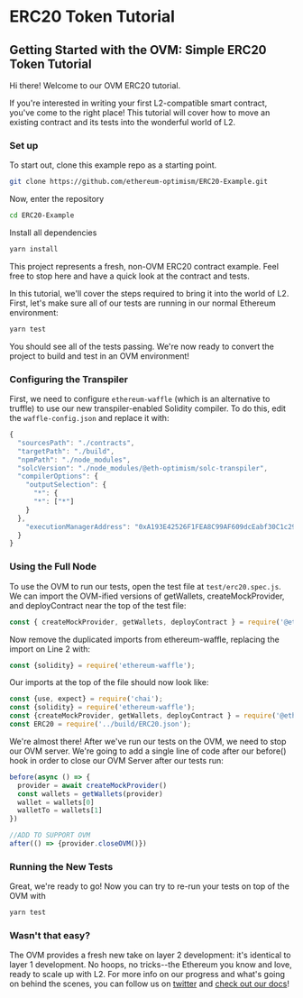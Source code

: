 # ERC20 Token Tutorial

## Getting Started with the OVM: Simple ERC20 Token Tutorial

Hi there! Welcome to our OVM ERC20 tutorial.

If you're interested in writing your first L2-compatible smart contract, you've come to the right place! This tutorial will cover how to move an existing contract and its tests into the wonderful world of L2.

### Set up

To start out, clone this example repo as a starting point.

```bash
git clone https://github.com/ethereum-optimism/ERC20-Example.git
```

Now, enter the repository

```bash
cd ERC20-Example
```

Install all dependencies

```bash
yarn install
```

This project represents a fresh, non-OVM ERC20 contract example. Feel free to stop here and have a quick look at the contract and tests.

In this tutorial, we'll cover the steps required to bring it into the world of L2. First, let's make sure all of our tests are running in our normal Ethereum environment:

```bash
yarn test
```

You should see all of the tests passing. We're now ready to convert the project to build and test in an OVM environment!

### Configuring the Transpiler

First, we need to configure `ethereum-waffle` \(which is an alternative to truffle\) to use our new transpiler-enabled Solidity compiler. To do this, edit the `waffle-config.json` and replace it with:

```javascript
{
  "sourcesPath": "./contracts",
  "targetPath": "./build",
  "npmPath": "./node_modules",
  "solcVersion": "./node_modules/@eth-optimism/solc-transpiler",
  "compilerOptions": {
    "outputSelection": {
      "*": {
      "*": ["*"]
    }
  },
    "executionManagerAddress": "0xA193E42526F1FEA8C99AF609dcEabf30C1c29fAA"
  }
}
```

### Using the Full Node

To use the OVM to run our tests, open the test file at `test/erc20.spec.js`. We can import the OVM-ified versions of getWallets, createMockProvider, and deployContract near the top of the test file:

```typescript
const { createMockProvider, getWallets, deployContract } = require('@eth-optimism/rollup-full-node')
```

Now remove the duplicated imports from ethereum-waffle, replacing the import on Line 2 with:

```typescript
const {solidity} = require('ethereum-waffle');
```

Our imports at the top of the file should now look like:

```typescript
const {use, expect} = require('chai');
const {solidity} = require('ethereum-waffle');
const {createMockProvider, getWallets, deployContract } = require('@eth-optimism/rollup-full-node')
const ERC20 = require('../build/ERC20.json');
```

We're almost there! After we've run our tests on the OVM, we need to stop our OVM server. We're going to add a single line of code after our before\(\) hook in order to close our OVM Server after our tests run:

```typescript
before(async () => {
  provider = await createMockProvider()
  const wallets = getWallets(provider)
  wallet = wallets[0]
  walletTo = wallets[1]
})

//ADD TO SUPPORT OVM
after(() => {provider.closeOVM()})
```

### Running the New Tests

Great, we're ready to go! Now you can try to re-run your tests on top of the OVM with

```bash
yarn test
```

### Wasn't that easy?

The OVM provides a fresh new take on layer 2 development: it's identical to layer 1 development. No hoops, no tricks--the Ethereum you know and love, ready to scale up with L2. For more info on our progress and what's going on behind the scenes, you can follow us on [twitter](https://twitter.com/optimismPBC) and [check out our docs](https://docs.optimism.io)!

